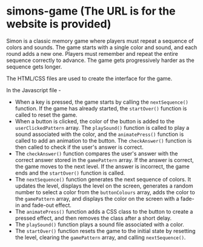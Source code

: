 # simons-game (The URL is for the website is provided)
Simon is a classic memory game where players must repeat a sequence of colors and sounds.
The game starts with a single color and sound, and each round adds a new one.
Players must remember and repeat the entire sequence correctly to advance.
The game gets progressively harder as the sequence gets longer.


The HTML/CSS files are used to create the interface for the game.


In the Javascript file - 
- When a key is pressed, the game starts by calling the `nextSequence()` function. If the game has already started, the `startOver()` function is called to reset the game.
- When a button is clicked, the color of the button is added to the `userClickedPattern` array. The `playSound()` function is called to play a sound associated with the color, and the `animatePress()` function is called to add an animation to the button. The `checkAnswer()` function is then called to check if the user's answer is correct.
- The `checkAnswer()` function compares the user's answer with the correct answer stored in the `gamePattern` array. If the answer is correct, the game moves to the next level. If the answer is incorrect, the game ends and the `startOver()` function is called.
- The `nextSequence()` function generates the next sequence of colors. It updates the level, displays the level on the screen, generates a random number to select a color from the `buttonColours` array, adds the color to the `gamePattern` array, and displays the color on the screen with a fade-in and fade-out effect.
- The `animatePress()` function adds a CSS class to the button to create a pressed effect, and then removes the class after a short delay.
- The `playSound()` function plays a sound file associated with a color.
- The `startOver()` function resets the game to the initial state by resetting the level, clearing the `gamePattern` array, and calling `nextSequence()`.
